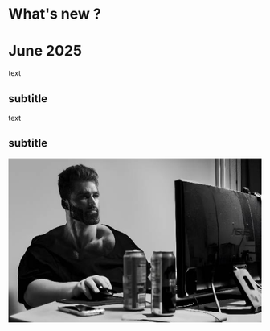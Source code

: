 # What's new ?

# June 2025
text
## subtitle
text
## subtitle
![image.png](./../../media/home/card_community.jpg)